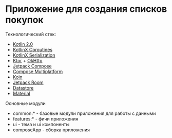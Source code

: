 # Приложение для создания списков покупок

Технологический стек:
- [Kotlin 2.0](https://kotlinlang.org/docs/whatsnew20.html)
- [KotlinX Coroutines](https://github.com/Kotlin/kotlinx.coroutines)
- [KotlinX Serialization](https://github.com/Kotlin/kotlinx.serialization)
- [Ktor](https://ktor.io/) + [OkHttp](https://square.github.io/okhttp/)
- [Jetpack Compose](https://developer.android.com/develop/ui/compose)
- [Compose Multiplatform](https://www.jetbrains.com/compose-multiplatform/)
- [Koin](https://insert-koin.io/)
- [Jetpack Room](https://developer.android.com/kotlin/multiplatform/room)
- [Datastore](https://developer.android.com/kotlin/multiplatform/datastore)
- [Material](https://github.com/material-components/material-components-android)

Основные модули
- common:* - базовые модули приложения для работы с данными
- features:* - фичи приложения
- ui - тема и ui компоненты
- composeApp - сборка приложения